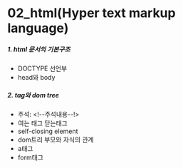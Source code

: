 # 02_html(Hyper text markup language)

##### 1. html 문서의 기본구조

- DOCTYPE 선언부
- head와 body

##### 2. tag와 dom tree

- 주석: <!--주석내용--!>
- 여는 태그 닫는태그
- self-closing element
- dom트리 부모와 자식의 관계
- a태그
- form태그